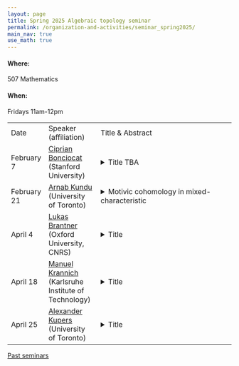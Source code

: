 ```yaml
---
layout: page
title: Spring 2025 Algebraic topology seminar
permalink: /organization-and-activities/seminar_spring2025/
main_nav: true
use_math: true
---
```

<h4>Where:</h4> 507 Mathematics
<h4>When:</h4> Fridays 11am-12pm

<table>
<tr><td>Date</td> 
	<td>Speaker (affiliation)</td>
	<td style="width:60%">Title & Abstract</td>
	</tr>
<tr><td>February 7</td>
	<td><a href="https://sites.google.com/view/cmbonciocat/home">Ciprian Bonciocat</a> (Stanford University) </td>
	<td><details> 
	<summary>Title TBA </summary>
	<p class="abstract"><i>Abstract:</i> </p>
	</details></td>
	</tr>
<tr><td>February 21</td>
	<td><a href="http://www.arnabkundu.com/">Arnab Kundu</a> (University of Toronto)</td>
	<td><details> 
	<summary>Motivic cohomology in mixed-characteristic</summary>
	<p class="abstract"><i>Abstract:</i> Motivic cohomology is a cohomology theory that can be defined internally within Grothendieck's category of motives. Voevodsky developed this theory for smooth varieties, demonstrating its profound connections to algebraic cycles and algebraic K-theory. However, its behaviour beyond the smooth case remains less well understood. Building upon recent advancements by Bachmann, Elmanto, Morrow, and Bouis, we establish its A^1-homotopty invariance for a broader class of "smooth" schemes. This is part of ongoing work in collaboration with Tess Bouis. </p>
	</details></td>
	</tr>
<tr><td>April 4</td>
	<td><a href="https://people.maths.ox.ac.uk/brantner/">Lukas Brantner</a> (Oxford University, CNRS)</td>
	<td><details> 
	<summary>Title</summary>
	<p class="abstract"><i>Abstract:</i> </p>
	</details></td>
	</tr>
<tr><td>April 18</td>
	<td><a href="https://manuelkrannich.github.io/">Manuel Krannich</a> (Karlsruhe Institute of Technology)</td>
	<td><details> 
	<summary>Title</summary>
	<p class="abstract"><i>Abstract:</i> </p>
	</details></td>
	</tr>
<tr><td>April 25</td>
	<td><a href="https://www.utsc.utoronto.ca/people/kupers/">Alexander Kupers</a> (University of Toronto)</td>
	<td><details> 
	<summary>Title</summary>
	<p class="abstract"><i>Abstract:</i> </p>
	</details></td>
	</tr>
	</table>

<a href="https://allenyuan.me/columbia-algebraic-topology-seminar/">Past seminars</a>
